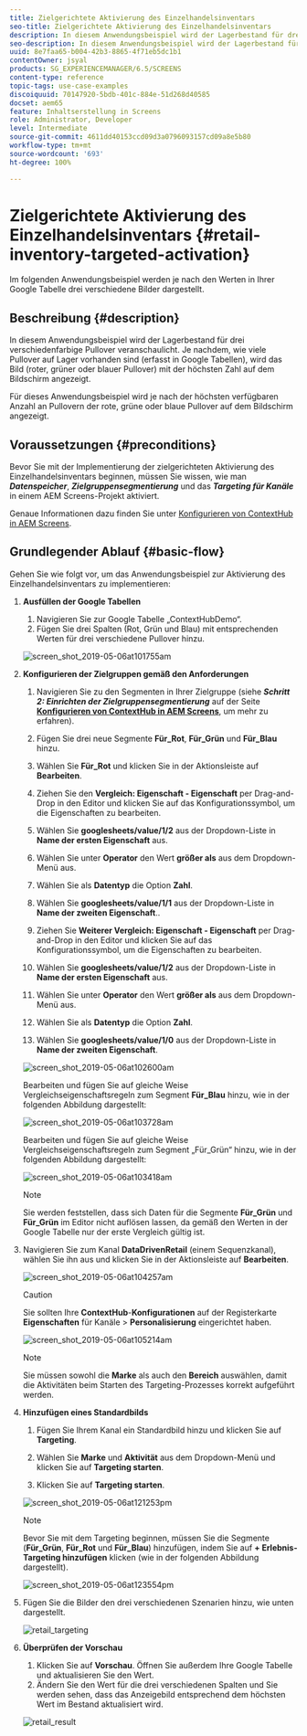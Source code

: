 ```yaml
---
title: Zielgerichtete Aktivierung des Einzelhandelsinventars
seo-title: Zielgerichtete Aktivierung des Einzelhandelsinventars
description: In diesem Anwendungsbeispiel wird der Lagerbestand für drei verschiedenfarbige Pullover veranschaulicht. Je nachdem, wie viele Pullover auf Lager vorhanden sind (erfasst in Google Tabellen), wird das Bild (roter, grüner oder blauer Pullover) mit der höchsten Zahl auf dem Bildschirm angezeigt.
seo-description: In diesem Anwendungsbeispiel wird der Lagerbestand für drei verschiedenfarbige Pullover veranschaulicht. Je nachdem, wie viele Pullover auf Lager vorhanden sind (erfasst in Google Tabellen), wird das Bild (roter, grüner oder blauer Pullover) mit der höchsten Zahl auf dem Bildschirm angezeigt.
uuid: 8e7faa65-b004-42b3-8865-4f71eb5dc1b1
contentOwner: jsyal
products: SG_EXPERIENCEMANAGER/6.5/SCREENS
content-type: reference
topic-tags: use-case-examples
discoiquuid: 70147920-5bdb-401c-884e-51d268d40585
docset: aem65
feature: Inhaltserstellung in Screens
role: Administrator, Developer
level: Intermediate
source-git-commit: 4611dd40153ccd09d3a0796093157cd09a8e5b80
workflow-type: tm+mt
source-wordcount: '693'
ht-degree: 100%

---
```



# Zielgerichtete Aktivierung des Einzelhandelsinventars {#retail-inventory-targeted-activation}

Im folgenden Anwendungsbeispiel werden je nach den Werten in Ihrer Google Tabelle drei verschiedene Bilder dargestellt.

## Beschreibung {#description}

In diesem Anwendungsbeispiel wird der Lagerbestand für drei verschiedenfarbige Pullover veranschaulicht. Je nachdem, wie viele Pullover auf Lager vorhanden sind (erfasst in Google Tabellen), wird das Bild (roter, grüner oder blauer Pullover) mit der höchsten Zahl auf dem Bildschirm angezeigt.

Für dieses Anwendungsbeispiel wird je nach der höchsten verfügbaren Anzahl an Pullovern der rote, grüne oder blaue Pullover auf dem Bildschirm angezeigt.

## Voraussetzungen {#preconditions}

Bevor Sie mit der Implementierung der zielgerichteten Aktivierung des Einzelhandelsinventars beginnen, müssen Sie wissen, wie man ***Datenspeicher***, ***Zielgruppensegmentierung*** und das ***Targeting für Kanäle*** in einem AEM Screens-Projekt aktiviert.

Genaue Informationen dazu finden Sie unter [Konfigurieren von ContextHub in AEM Screens](configuring-context-hub.md).

## Grundlegender Ablauf {#basic-flow}

Gehen Sie wie folgt vor, um das Anwendungsbeispiel zur Aktivierung des Einzelhandelsinventars zu implementieren:

1. **Ausfüllen der Google Tabellen**

   1. Navigieren Sie zur Google Tabelle „ContextHubDemo“.
   1. Fügen Sie drei Spalten (Rot, Grün und Blau) mit entsprechenden Werten für drei verschiedene Pullover hinzu.

   ![screen_shot_2019-05-06at101755am](assets/screen_shot_2019-05-06at101755am.png)

1. **Konfigurieren der Zielgruppen gemäß den Anforderungen**

   1. Navigieren Sie zu den Segmenten in Ihrer Zielgruppe (siehe ***Schritt 2: Einrichten der Zielgruppensegmentierung*** auf der Seite **[Konfigurieren von ContextHub in AEM Screens](configuring-context-hub.md)**, um mehr zu erfahren).

   1. Fügen Sie drei neue Segmente **Für_Rot**, **Für_Grün** und **Für_Blau** hinzu.

   1. Wählen Sie **Für_Rot** und klicken Sie in der Aktionsleiste auf **Bearbeiten**.

   1. Ziehen Sie den **Vergleich: Eigenschaft - Eigenschaft** per Drag-and-Drop in den Editor und klicken Sie auf das Konfigurationssymbol, um die Eigenschaften zu bearbeiten.
   1. Wählen Sie **googlesheets/value/1/2** aus der Dropdown-Liste in **Name der ersten Eigenschaft** aus.

   1. Wählen Sie unter **Operator** den Wert **größer als** aus dem Dropdown-Menü aus.

   1. Wählen Sie als **Datentyp** die Option **Zahl**.

   1. Wählen Sie **googlesheets/value/1/1** aus der Dropdown-Liste in **Name der zweiten Eigenschaft**..

   1. Ziehen Sie **Weiterer Vergleich: Eigenschaft - Eigenschaft** per Drag-and-Drop in den Editor und klicken Sie auf das Konfigurationssymbol, um die Eigenschaften zu bearbeiten.
   1. Wählen Sie **googlesheets/value/1/2** aus der Dropdown-Liste in **Name der ersten Eigenschaft** aus.

   1. Wählen Sie unter **Operator** den Wert **größer als** aus dem Dropdown-Menü aus.

   1. Wählen Sie als **Datentyp** die Option **Zahl**.

   1. Wählen Sie **googlesheets/value/1/0** aus der Dropdown-Liste in **Name der zweiten Eigenschaft**.

   ![screen_shot_2019-05-06at102600am](assets/screen_shot_2019-05-06at102600am.png)

   Bearbeiten und fügen Sie auf gleiche Weise Vergleichseigenschaftsregeln zum Segment **Für_Blau** hinzu, wie in der folgenden Abbildung dargestellt:

   ![screen_shot_2019-05-06at103728am](assets/screen_shot_2019-05-06at103728am.png)

   Bearbeiten und fügen Sie auf gleiche Weise Vergleichseigenschaftsregeln zum Segment „Für_Grün“ hinzu, wie in der folgenden Abbildung dargestellt:

   ![screen_shot_2019-05-06at103418am](assets/screen_shot_2019-05-06at103418am.png)

   >[!NOTE]
   >
   >Sie werden feststellen, dass sich Daten für die Segmente **Für_Grün** und **Für_Grün** im Editor nicht auflösen lassen, da gemäß den Werten in der Google Tabelle nur der erste Vergleich gültig ist.

1. Navigieren Sie zum Kanal **DataDrivenRetail** (einem Sequenzkanal), wählen Sie ihn aus und klicken Sie in der Aktionsleiste auf **Bearbeiten**.

   ![screen_shot_2019-05-06at104257am](assets/screen_shot_2019-05-06at104257am.png)

   >[!CAUTION]
   >
   >Sie sollten Ihre **ContextHub**-**Konfigurationen** auf der Registerkarte **Eigenschaften** für Kanäle > **Personalisierung** eingerichtet haben.

   ![screen_shot_2019-05-06at105214am](assets/screen_shot_2019-05-06at105214am.png)

   >[!NOTE]
   Sie müssen sowohl die **Marke** als auch den **Bereich** auswählen, damit die Aktivitäten beim Starten des Targeting-Prozesses korrekt aufgeführt werden.

1. **Hinzufügen eines Standardbilds**

   1. Fügen Sie Ihrem Kanal ein Standardbild hinzu und klicken Sie auf **Targeting**.
   1. Wählen Sie **Marke** und **Aktivität** aus dem Dropdown-Menü und klicken Sie auf **Targeting starten**.

   1. Klicken Sie auf **Targeting starten**.

   ![screen_shot_2019-05-06at121253pm](assets/screen_shot_2019-05-06at121253pm.png)

   >[!NOTE]
   Bevor Sie mit dem Targeting beginnen, müssen Sie die Segmente (**Für_Grün**, **Für_Rot** und **Für_Blau**) hinzufügen, indem Sie auf **+ Erlebnis-Targeting hinzufügen** klicken (wie in der folgenden Abbildung dargestellt).

   ![screen_shot_2019-05-06at123554pm](assets/screen_shot_2019-05-06at123554pm.png)

1. Fügen Sie die Bilder den drei verschiedenen Szenarien hinzu, wie unten dargestellt.

   ![retail_targeting](assets/retail_targeting.gif)

1. **Überprüfen der Vorschau**

   1. Klicken Sie auf **Vorschau**. Öffnen Sie außerdem Ihre Google Tabelle und aktualisieren Sie den Wert.
   1. Ändern Sie den Wert für die drei verschiedenen Spalten und Sie werden sehen, dass das Anzeigebild entsprechend dem höchsten Wert im Bestand aktualisiert wird.

   ![retail_result](assets/retail_result.gif)

